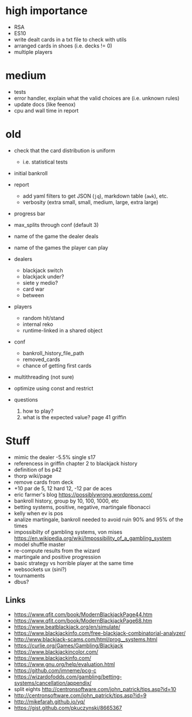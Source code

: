 # high importance

 * RSA
 * ES10
 * write dealt cards in a txt file to check with utils
 * arranged cards in shoes (i.e. decks != 0)
 * multiple players
 
# medium

 * tests
 * error handler, explain what the valid choices are (i.e. unknown rules)
 * update docs (like feenox)
 * cpu and wall time in report

# old

 * check that the card distribution is uniform
   - i.e. statistical tests
 * initial bankroll
 * report
   * add yaml filters to get JSON (`jq`), markdown table (`awk`), etc.
   * verbosity (extra small, small, medium, large, extra large)
 * progress bar
 * max_splits through conf (default 3)
 * name of the game the dealer deals
 * name of the games the player can play
 * dealers
   * blackjack switch
   * blackjack under?
   * siete y medio?
   * card war
   * between
 * players
   * random hit/stand
   * internal reko
   * runtime-linked in a shared object
 * conf
    - bankroll_history_file_path
    - removed_cards
    - chance of getting first cards
 
 * multithreading (not sure)
 * optimize using const and restrict 

 * questions
    1. how to play?
    2. what is the expected value? page 41 griffin

# Stuff    
    
 * mimic the dealer -5.5% single s17
 * referencess in griffin chapter 2 to blackjack history
 * definition of bs p42
 * thorp wiki/page
 * remove cards from deck
 * +10 par de 5, 12 hard 12, -12 par de aces
 * eric farmer's blog  <https://possiblywrong.wordpress.com/>
 * bankroll history, group by 10, 100, 1000, etc
 * betting systems, positive, negative, martingale fibonacci
 * kelly when ev is pos
 * analize martingale, bankroll needed to avoid ruin 90% and 95% of the times
 * impossibilty of gambling systems, von mises <https://en.wikipedia.org/wiki/Impossibility_of_a_gambling_system>
 * model shuffle master
 * re-compute results from the wizard
 * martingale and positive progression
 * basic strategy vs horrible player at the same time
 * websockets ux (sini?)
 * tournaments
 * dbus?


## Links 

 * https://www.qfit.com/book/ModernBlackjackPage44.htm
 * https://www.qfit.com/book/ModernBlackjackPage68.htm
 * https://www.beatblackjack.org/en/simulate/
 * https://www.blackjackinfo.com/free-blackjack-combinatorial-analyzer/
 * http://www.blackjack-scams.com/html/prog__systems.html
 * https://curlie.org/Games/Gambling/Blackjack
 * https://www.blackjackincolor.com/
 * https://www.blackjackinfo.com/
 * https://www.gnu.org/help/evaluation.html 
 * https://github.com/imneme/pcg-c
 * https://wizardofodds.com/gambling/betting-systems/cancellation/appendix/
 * split eights http://centronsoftware.com/john_patrick/tips.asp?id=10
 * http://centronsoftware.com/john_patrick/tips.asp?id=9
 * http://mikefarah.github.io/yq/
 * https://gist.github.com/pkuczynski/8665367
 

